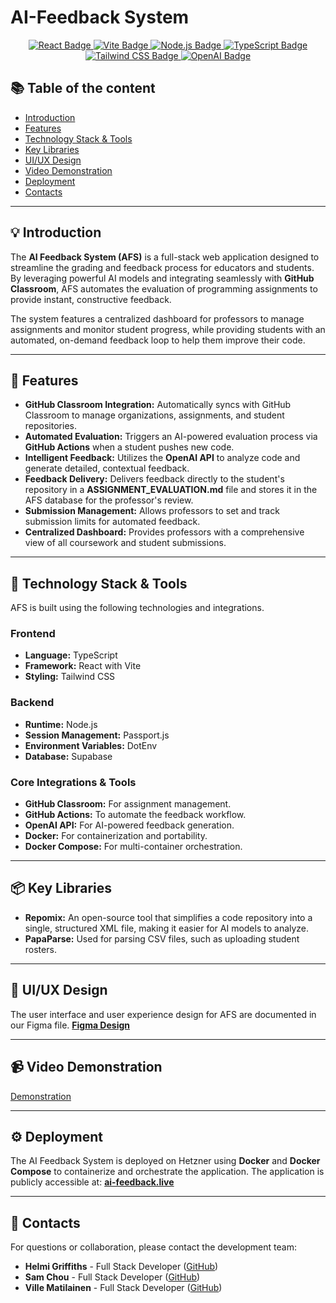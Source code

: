 # AI-Feedback System

<p align="center">
  <a href="https://reactjs.org" target="_blank">
    <img src="https://img.shields.io/badge/react-%2320232a.svg?style=for-the-badge&logo=react&logoColor=%2361DAFB" alt="React Badge"/>
  </a>
  <a href="https://vitejs.dev" target="_blank">
    <img src="https://img.shields.io/badge/Vite-646CFF?style=for-the-badge&logo=vite&logoColor=white" alt="Vite Badge"/>
  </a>
  <a href="https://nodejs.org" target="_blank">
    <img src="https://img.shields.io/badge/Node.js-339933?style=for-the-badge&logo=nodedotjs&logoColor=white" alt="Node.js Badge"/>
  </a>
  <a href="https://www.typescriptlang.org" target="_blank">
    <img src="https://img.shields.io/badge/TypeScript-3178C6?style=for-the-badge&logo=typescript&logoColor=white" alt="TypeScript Badge"/>
  </a>
  <a href="https://tailwindcss.com" target="_blank">
    <img src="https://img.shields.io/badge/tailwindcss-%2338B2AC.svg?style=for-the-badge&logo=tailwind-css&logoColor=white" alt="Tailwind CSS Badge"/>
  </a>
  <a href="https://openai.com" target="_blank">
    <img src="https://img.shields.io/badge/chatGPT-0A0A0A?style=for-the-badge&logo=openai&logoColor=white" alt="OpenAI Badge"/>
  </a>
</p>

## :books: Table of the content

- [Introduction](#bulb-introduction)
- [Features](#rocket-features)
- [Technology Stack & Tools](#toolbox-technology-stack--tools)
- [Key Libraries](#package-key-libraries)
- [UI/UX Design](#art-uiux-design)
- [Video Demonstration](#video_camera-video-demonstration)
- [Deployment](#gear-deployment)
- [Contacts](#email-contacts)

---

## :bulb: Introduction

The **AI Feedback System (AFS)** is a full-stack web application designed to streamline the grading and feedback process for educators and students. By leveraging powerful AI models and integrating seamlessly with **GitHub Classroom**, AFS automates the evaluation of programming assignments to provide instant, constructive feedback.

The system features a centralized dashboard for professors to manage assignments and monitor student progress, while providing students with an automated, on-demand feedback loop to help them improve their code.

---

## :rocket: Features

- **GitHub Classroom Integration:** Automatically syncs with GitHub Classroom to manage organizations, assignments, and student repositories.
- **Automated Evaluation:** Triggers an AI-powered evaluation process via **GitHub Actions** when a student pushes new code.
- **Intelligent Feedback:** Utilizes the **OpenAI API** to analyze code and generate detailed, contextual feedback.
- **Feedback Delivery:** Delivers feedback directly to the student's repository in a **ASSIGNMENT_EVALUATION.md** file and stores it in the AFS database for the professor's review.
- **Submission Management:** Allows professors to set and track submission limits for automated feedback.
- **Centralized Dashboard:** Provides professors with a comprehensive view of all coursework and student submissions.

---

## :toolbox: Technology Stack & Tools

AFS is built using the following technologies and integrations.

### Frontend

- **Language:** TypeScript
- **Framework:** React with Vite
- **Styling:** Tailwind CSS

### Backend

- **Runtime:** Node.js
- **Session Management:** Passport.js
- **Environment Variables:** DotEnv
- **Database:** Supabase

### Core Integrations & Tools

- **GitHub Classroom:** For assignment management.
- **GitHub Actions:** To automate the feedback workflow.
- **OpenAI API:** For AI-powered feedback generation.
- **Docker:** For containerization and portability.
- **Docker Compose:** For multi-container orchestration.

---

## :package: Key Libraries

- **Repomix:** An open-source tool that simplifies a code repository into a single, structured XML file, making it easier for AI models to analyze.
- **PapaParse:** Used for parsing CSV files, such as uploading student rosters.

---

## :art: UI/UX Design

The user interface and user experience design for AFS are documented in our Figma file.
**[Figma Design](https://www.figma.com/design/cp9XokUybiPdkMZtLpameU/AFS?node-id=6-2&t=vFVB0tH3GaZ7jDIu-1)**

---

## :video_camera: Video Demonstration

[Demonstration](https://youtu.be/IeoL9rik9YQ)

---

## :gear: Deployment

The AI Feedback System is deployed on Hetzner using **Docker** and **Docker Compose** to containerize and orchestrate the application. The application is publicly accessible at:
**[ai-feedback.live](https://ai-feedback.live/)**

---

## :email: Contacts

For questions or collaboration, please contact the development team:

- **Helmi Griffiths** - Full Stack Developer ([GitHub](https://github.com/HelmiGr))
- **Sam Chou** - Full Stack Developer ([GitHub](https://github.com/FuzzyKala))
- **Ville Matilainen** - Full Stack Developer ([GitHub](https://github.com/vima20))

